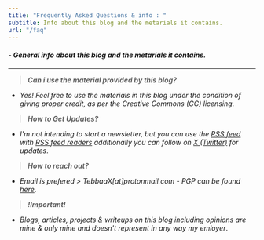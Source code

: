 ```yaml
---
title: "Frequently Asked Questions & info : "
subtitle: Info about this blog and the metarials it contains.
url: "/faq"
---
```


#### - _General info about this blog and the metarials it contains._

---

> **_Can i use the material provided by this blog?_**

- _Yes! Feel free to use the materials in this blog under the condition of giving proper credit, as per the *Creative Commons (CC) licensing*_.

> **_How to Get Updates?_**

- _I'm not intending to start a newsletter, but you can use the [RSS feed](/index.xml) with [RSS feed readers](https://www.privacytools.io/privacy-rss-feed-readers) additionally you can follow on [X (Twitter)](https://twitter.com/TebbaaX) for updates_.

> **_How to reach out?_**

- _Email is prefered > TebbaaX[at]protonmail.com - PGP can be found [here](/pgp.txt)_.

> **_!Important!_**

- _Blogs, articles, projects & writeups on this blog including opinions are mine & only mine and doesn't represent in any way my emloyer_.